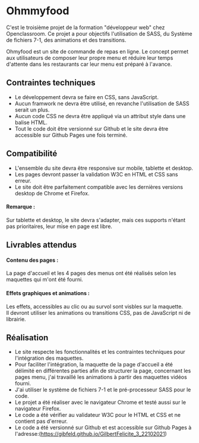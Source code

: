 #  Ohmmyfood

C'est  le troisième  projet de la formation  "développeur web" chez Openclassroom. Ce projet a pour objectifs l'utilisation de SASS, du Système de fichiers 7-1, des animations et des transitions.

Ohmyfood est un site de commande de repas en ligne. Le concept permet aux utilisateurs de composer leur propre menu et réduire leur temps d'attente dans les restaurants car leur menu est préparé à l'avance.

## Contraintes techniques  
* Le développement devra se faire en CSS, sans JavaScript.  
* Aucun framwork ne devra être utilisé, en revanche l'utilisation de SASS serait un plus.  
* Aucun code CSS ne devra être appliqué via un attribut style dans une balise HTML.  
* Tout le code doit être versionné sur Github et le site devra être accessible sur Github Pages une fois terminé.  

## Compatibilité  
* L'ensemble du site devra être responsive sur mobile, tablette et desktop.  
* Les pages devront passer la validation W3C en HTML et CSS sans erreur.  
* Le site doit être parfaitement compatible avec les dernières versions desktop de Chrome et Firefox.  
#### Remarque :  
Sur tablette et desktop, le site devra s'adapter, mais ces supports n'étant pas prioritaires, leur mise en page est libre. 

## Livrables attendus  
#### Contenu des pages :  
La page d'accueil et les 4 pages des menus ont été réalisés selon les maquettes qui m'ont été fourni.  

#### Effets graphiques et animations :
Les effets, accessibles au clic ou au survol sont visbles sur la maquette.  
Il devront utiliser les animations ou transitions CSS, pas de JavaScript ni de librairie.  

## Réalisation  
* Le site respecte les fonctionnalités et les contraintes techniques pour l'intégration des maquettes.  
* Pour faciliter l'intégration, la maquette de la page d'accueil a été délimité en différentes parties afin de structurer la page, concernant les pages menu, j'ai travaillé les animations à partir des maquettes vidéos fourni.
* J'ai utiliser le système de fichiers 7-1 et le pré-processeur SASS pour le code.  
* Le projet a été réaliser avec le navigateur Chrome et testé aussi sur le navigateur Firefox.
* Le code a été vérifier au validateur W3C pour le HTML et CSS et ne contient pas d'erreur.
* Le code a été versionné sur Github et est accessible sur Github Pages à l'adresse:(https://gibfeld.github.io/GilbertFelicite_3_22102021)
  




